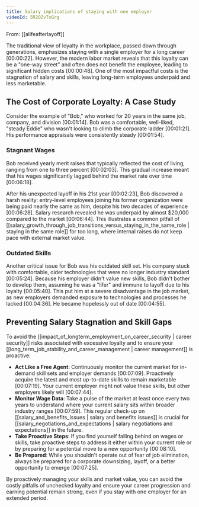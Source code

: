 ```yaml
---
title: Salary implications of staying with one employer
videoId: 5R2OZvToGrg
---
```


From: [[alifeafterlayoff]] <br/> 

The traditional view of loyalty in the workplace, passed down through generations, emphasizes staying with a single employer for a long career <a class="yt-timestamp" data-t="00:00:22">[00:00:22]</a>. However, the modern labor market reveals that this loyalty can be a "one-way street" and often does not benefit the employee, leading to significant hidden costs <a class="yt-timestamp" data-t="00:00:48">[00:00:48]</a>. One of the most impactful costs is the stagnation of salary and skills, leaving long-term employees underpaid and less marketable.

## The Cost of Corporate Loyalty: A Case Study

Consider the example of "Bob," who worked for 20 years in the same job, company, and division <a class="yt-timestamp" data-t="00:01:14">[00:01:14]</a>. Bob was a comfortable, well-liked, "steady Eddie" who wasn't looking to climb the corporate ladder <a class="yt-timestamp" data-t="00:01:21">[00:01:21]</a>. His performance appraisals were consistently steady <a class="yt-timestamp" data-t="00:01:54">[00:01:54]</a>.

### Stagnant Wages

Bob received yearly merit raises that typically reflected the cost of living, ranging from one to three percent <a class="yt-timestamp" data-t="00:02:03">[00:02:03]</a>. This gradual increase meant that his wages significantly lagged behind the market rate over time <a class="yt-timestamp" data-t="00:06:18">[00:06:18]</a>.

After his unexpected layoff in his 21st year <a class="yt-timestamp" data-t="00:02:23">[00:02:23]</a>, Bob discovered a harsh reality: entry-level employees joining his former organization were being paid nearly the same as him, despite his two decades of experience <a class="yt-timestamp" data-t="00:06:28">[00:06:28]</a>. Salary research revealed he was underpaid by almost $20,000 compared to the market <a class="yt-timestamp" data-t="00:06:44">[00:06:44]</a>. This illustrates a common pitfall of [[salary_growth_through_job_transitions_versus_staying_in_the_same_role | staying in the same role]] for too long, where internal raises do not keep pace with external market value.

### Outdated Skills

Another critical issue for Bob was his outdated skill set. His company stuck with comfortable, older technologies that were no longer industry standard <a class="yt-timestamp" data-t="00:05:24">[00:05:24]</a>. Because his employer didn't value new skills, Bob didn't bother to develop them, assuming he was a "lifer" and immune to layoff due to his loyalty <a class="yt-timestamp" data-t="00:05:40">[00:05:40]</a>. This put him at a severe disadvantage in the job market, as new employers demanded exposure to technologies and processes he lacked <a class="yt-timestamp" data-t="00:04:36">[00:04:36]</a>. He became hopelessly out of date <a class="yt-timestamp" data-t="00:04:55">[00:04:55]</a>.

## Preventing Salary Stagnation and Skill Gaps

To avoid the [[impact_of_longterm_employment_on_career_security | career security]] risks associated with excessive loyalty and to ensure your [[long_term_job_stability_and_career_management | career management]] is proactive:

*   **Act Like a Free Agent**: Continuously monitor the current market for in-demand skill sets and employer demands <a class="yt-timestamp" data-t="00:07:09">[00:07:09]</a>. Proactively acquire the latest and most up-to-date skills to remain marketable <a class="yt-timestamp" data-t="00:07:19">[00:07:19]</a>. Your current employer might not value these skills, but other employers likely will <a class="yt-timestamp" data-t="00:07:44">[00:07:44]</a>.
*   **Monitor Wage Data**: Take a pulse of the market at least once every two years to understand where your current salary sits within broader industry ranges <a class="yt-timestamp" data-t="00:07:59">[00:07:59]</a>. This regular check-up on [[salary_and_benefits_issues | salary and benefits issues]] is crucial for [[salary_negotiations_and_expectations | salary negotiations and expectations]] in the future.
*   **Take Proactive Steps**: If you find yourself falling behind on wages or skills, take proactive steps to address it either within your current role or by preparing for a potential move to a new opportunity <a class="yt-timestamp" data-t="00:08:10">[00:08:10]</a>.
*   **Be Prepared**: While you shouldn't operate out of fear of job elimination, always be prepared for a corporate downsizing, layoff, or a better opportunity to emerge <a class="yt-timestamp" data-t="00:07:25">[00:07:25]</a>.

By proactively managing your skills and market value, you can avoid the costly pitfalls of unchecked loyalty and ensure your career progression and earning potential remain strong, even if you stay with one employer for an extended period.